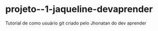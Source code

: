# projeto--1-jaqueline-devaprender
Tutorial de como usuário git criado pelo Jhonatan do dev aprender

